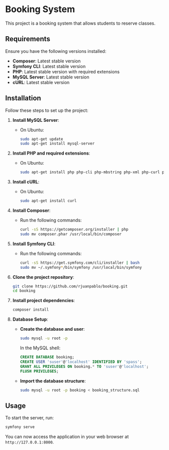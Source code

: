 # Booking System

This project is a booking system that allows students to reserve classes.

## Requirements

Ensure you have the following versions installed:

- **Composer**: Latest stable version
- **Symfony CLI**: Latest stable version
- **PHP**: Latest stable version with required extensions
- **MySQL Server**: Latest stable version
- **cURL**: Latest stable version

## Installation

Follow these steps to set up the project:

1. **Install MySQL Server**:
   - On Ubuntu: 
     ```bash
     sudo apt-get update
     sudo apt-get install mysql-server
     ```

2. **Install PHP and required extensions**:
   - On Ubuntu:
     ```bash
     sudo apt-get install php php-cli php-mbstring php-xml php-curl php-mysql php-zip
     ```

3. **Install cURL**:
   - On Ubuntu:
     ```bash
     sudo apt-get install curl
     ```

4. **Install Composer**:
   - Run the following commands:
     ```bash
     curl -sS https://getcomposer.org/installer | php
     sudo mv composer.phar /usr/local/bin/composer
     ```

5. **Install Symfony CLI**:
   - Run the following commands:
     ```bash
     curl -sS https://get.symfony.com/cli/installer | bash
     sudo mv ~/.symfony*/bin/symfony /usr/local/bin/symfony
     ```

6. **Clone the project repository**:
   ```bash
   git clone https://github.com/rjuanpablo/booking.git
   cd booking

7. **Install project dependencies**:
   ```bash
   composer install

8. **Database Setup**:

   - **Create the database and user**:
     ```bash
     sudo mysql -u root -p
     ```

     In the MySQL shell:
     ```sql
     CREATE DATABASE booking;
     CREATE USER 'suser'@'localhost' IDENTIFIED BY 'spass';
     GRANT ALL PRIVILEGES ON booking.* TO 'suser'@'localhost';
     FLUSH PRIVILEGES;
     ```

   - **Import the database structure**:
     ```bash
     sudo mysql -u root -p booking < booking_structure.sql
     ```

## Usage

To start the server, run:
```bash
symfony serve
```

You can now access the application in your web browser at `http://127.0.0.1:8000`.
